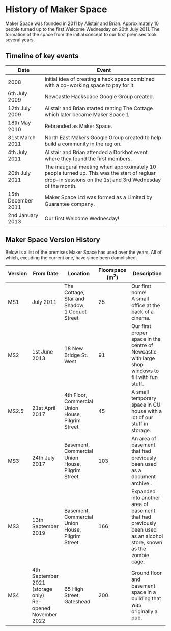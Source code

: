 # History of Maker Space

Maker Space was founded in 2011 by Alistair and Brian.
Approximately 10 people turned up to the first Welcome Wednesday  on 20th July 2011.
The formation of the space from the initial concept to our first premises took several years.

## Timeline of key events

|Date|Event|
|---|---|
|2008|Initial idea of creating a hack space combined with a co-working space to pay for it.|
|6th July 2009|Newcastle Hackspace Google Group created.|
|12th July 2009|Alistair and Brian started renting The Cottage which later became Maker Space 1.|
|18th May 2010|Rebranded as Maker Space.|
|31st March 2011|North East Makers Google Group created to help build a community in the region.|
|4th July 2011|Alistair and Brian attended a Dorkbot event where they found the first members.|
|20th July 2011|The inaugural meeting when approximately 10 people turned up. This was the start of regluar drop-in sessions on the 1st and 3rd Wednesday of the month.|
|15th December 2011|Maker Space Ltd was formed as a Limited by Guarantee company.|
|2nd January 2013|Our first Welcome Wednesday!|



## Maker Space Version History

Below is a list of the premises Maker Space has used over the years.
All of which, excuding the current one, have since been domolished.

|Version|From Date|Location|Floorspace (m<sup>2</sup>)|Description|
|---|---|---|---|--|
|MS1|July 2011|The Cottage,<br>Star and Shadow,<br>1 Coquet Street|25|Our first home!<br>A small office at the back of a cinema.|
|MS2|1st June 2013|18 New Bridge St. West|91|Our first proper space in the centre of Newcastle with large shop windows to fill with fun stuff.|
|MS2.5|21st April 2017|4th Floor,<br>Commercial Union House,<br>Pilgrim Street|45|A small temporary space in CU house with a lot of our stuff in storage.|
|MS3|24th July 2017|Basement,<br>Commercial Union House,<br>Pilgrim Street|103|An area of basement that had previously been used as a document archive .|
|MS3|13th September 2019|Basement,<br>Commercial Union House,<br>Pilgrim Street|166|Expanded into another area of basement that had previously been used as an alcohol store, known as the zombie cage.|
|MS4|4th September 2021 (storage only)<br>Re-opened November 2022|65 High Street,<br>Gateshead|200|Ground floor and basement space in a building that was originally a pub.|

